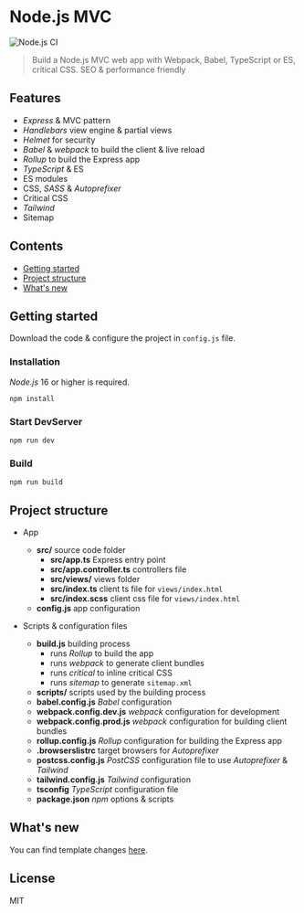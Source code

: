 # Node.js MVC
![Node.js CI](https://github.com/robisim74/nodejs-mvc/workflows/Node.js%20CI/badge.svg)
> Build a Node.js MVC web app with Webpack, Babel, TypeScript or ES, critical CSS. SEO & performance friendly

## Features

* _Express_ & MVC pattern
* _Handlebars_ view engine & partial views
* _Helmet_ for security
* _Babel_ & _webpack_ to build the client & live reload
* _Rollup_ to build the Express app
* _TypeScript_ & ES
* ES modules
* CSS, _SASS_ & _Autoprefixer_
* Critical CSS
* _Tailwind_
* Sitemap


## Contents
* [Getting started](#1)
* [Project structure](#2)
* [What's new](#3)


## <a name="1"></a>Getting started
Download the code & configure the project in `config.js` file.

### Installation
_Node.js_ 16 or higher is required.

```Shell
npm install
```

### Start DevServer
```Shell
npm run dev
```

### Build
```Shell
npm run build
```


## <a name="2"></a>Project structure
- App
    - **src/** source code folder
        - **src/app.ts** Express entry point
        - **src/app.controller.ts** controllers file
        - **src/views/** views folder
        - **src/index.ts** client ts file for `views/index.html`
        - **src/index.scss** client css file for `views/index.html`
    - **config.js** app configuration
    
- Scripts & configuration files
    - **build.js** building process
        - runs _Rollup_ to build the app
        - runs _webpack_ to generate client bundles
        - runs _critical_ to inline critical CSS
        - runs _sitemap_ to generate `sitemap.xml`
    - **scripts/** scripts used by the building process
    - **babel.config.js** _Babel_ configuration
    - **webpack.config.dev.js** _webpack_ configuration for development
    - **webpack.config.prod.js** _webpack_ configuration for building client bundles
    - **rollup.config.js** _Rollup_ configuration for building the Express app
    - **.browserslistrc** target browsers for _Autoprefixer_
    - **postcss.config.js** _PostCSS_ configuration file to use _Autoprefixer_ & _Tailwind_
    - **tailwind.config.js** _Tailwind_ configuration
    - **tsconfig** _TypeScript_ configuration file
    - **package.json** _npm_ options & scripts


## <a name="3"></a>What's new
You can find template changes [here](https://github.com/robisim74/nodejs-mvc/releases).


## License
MIT
